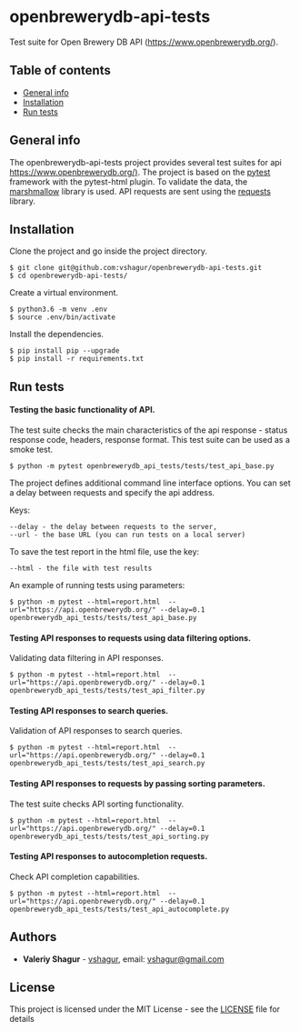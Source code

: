 # openbrewerydb-api-tests
Test suite for Open Brewery DB API (https://www.openbrewerydb.org/).

## Table of contents
* [General info](#general-info)
* [Installation](#installation)
* [Run tests](#run-tests)

## General info
The openbrewerydb-api-tests project provides several test suites for api [https://www.openbrewerydb.org/)](https://www.openbrewerydb.org/). The project is based on the [pytest](https://docs.pytest.org/en/latest/contents.html) framework with the pytest-html plugin. To validate the data, the [marshmallow](https://marshmallow.readthedocs.io/en/stable/index.html) library is used. API requests are sent using the [requests](https://requests.readthedocs.io/en/master/) library.
 

## Installation
Clone the project and go inside the project directory.

    $ git clone git@github.com:vshagur/openbrewerydb-api-tests.git
    $ cd openbrewerydb-api-tests/
    
Create a virtual environment.

    $ python3.6 -m venv .env
    $ source .env/bin/activate
    
Install the dependencies.

    $ pip install pip --upgrade
    $ pip install -r requirements.txt
    
## Run tests
#### Testing the basic functionality of API.
The test suite checks the main characteristics of the api response - status response code, headers, response format. This test suite can be used as a smoke test.

    $ python -m pytest openbrewerydb_api_tests/tests/test_api_base.py

The project defines additional command line interface options. You can set a delay between requests and specify the api address.

Keys: 

    --delay - the delay between requests to the server,     
    --url - the base URL (you can run tests on a local server)
    
To save the test report in the html file, use the key:

    --html - the file with test results
    
An example of running tests using parameters:


    $ python -m pytest --html=report.html  --url="https://api.openbrewerydb.org/" --delay=0.1 openbrewerydb_api_tests/tests/test_api_base.py
    
    
#### Testing API responses to requests using data filtering options.
Validating data filtering in API responses.

    $ python -m pytest --html=report.html  --url="https://api.openbrewerydb.org/" --delay=0.1 openbrewerydb_api_tests/tests/test_api_filter.py
    
    
#### Testing API responses to search queries.
Validation of API responses to search queries.   
    
    $ python -m pytest --html=report.html  --url="https://api.openbrewerydb.org/" --delay=0.1 openbrewerydb_api_tests/tests/test_api_search.py
    
    
#### Testing API responses to requests by passing sorting parameters.
The test suite checks API sorting functionality.

    $ python -m pytest --html=report.html  --url="https://api.openbrewerydb.org/" --delay=0.1 openbrewerydb_api_tests/tests/test_api_sorting.py
    
    
#### Testing API responses to autocompletion requests.
Check API completion capabilities.

    $ python -m pytest --html=report.html  --url="https://api.openbrewerydb.org/" --delay=0.1 openbrewerydb_api_tests/tests/test_api_autocomplete.py
    
## Authors

* **Valeriy Shagur**  - [vshagur](https://github.com/vshagur), email: vshagur@gmail.com

## License

This project is licensed under the MIT License - see the [LICENSE](https://github.com/vshagur/exgrex/blob/master/LICENSE) file for details    
